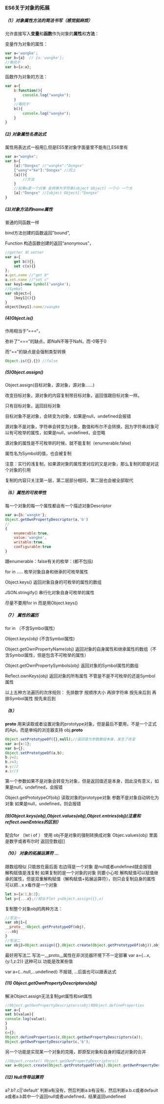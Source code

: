 ### ES6关于对象的拓展 

##### （1）对象属性方法的简洁书写（感觉挺麻烦）

允许直接写入**变量**和**函数**作为对象的**属性**和**方法**：

变量作为对象的属性：

```js
var a='wangke';
var b={a}  // {a:'wangke'};
//等同于
var b={a:a};
```

函数作为对象的方法：

```js
var a={
    b:function(){
        console.log("wangke");
    }
    //等同于
    b(){
        console.log("wangke");
    }
}
```

##### (2) 对象属性名表达式

属性用表达式一般用[],但是ES5里对象字面量里不能有[],ES6里有

```js
var a="wangke";
var b={
    [a]:"Dongxx" //"wangke":"Dongxx"
    ["wang"+"ke"]:"Dongxx" //同上
    [a](){
        //方法
    }
	//如果a是一个对象 会转换为字符串[object Object] 一个小 一个大
	[a]:"Dongxx" //[object Object]:"Dongxx"
}
```

##### (3)对象方法的name属性

普通的同函数一样

bind方法创建的函数返回"bound",

Function 构造函数创建的返回“anonymous”，

```js
//getter 和 setter
var a={
    get b(){},
    set c(x){}
};
a.get.name //"get b"
a.set.name //"set c"
var key1=new Symbol('wangke');
//Symbol
var object={
    [key1](){}
}
object[key1].name//wangke
```

##### (4)Object.is()

作用相当于”===“，

弥补了“===”的缺点，即NaN不等于NaN，而-0等于0

而“==”的缺点是会强制类型转换

```js
Object.is({},{}) //false
```

##### (5)Object.assign()

Object.assign(目标对象，源对象，源对象......)

改变目标对象，源对象的内容复制带目标对象，返回值跟目标对象一样。

只有目标对象，返回目标对象

目标对象不是对象，会转变为对象，如果是null，undefined会报错 

源对象不是对象，字符串会转变为对象，数值和布尔不会转换，因为字符串对象可以有可枚举的属性，如果是null，undefined，会忽略

源对象的属性是不可枚举的时候，就不能复制（enumerable:false)

属性名为Symbol的值，也会被复制

注意：实行的浅复制，如果源对象的属性里对应的又是对象，那么复制的即是对这个对象的引用

复制的内容只关注第一层，第二层部分相同，第二层也会被全部取代

##### （6）属性的可枚举性

每一个对象的每一个属性都会有一个描述对象Descriptor

```js
var a={b:'wangke'};
Object.getOwnPropertyDescriptor(a,'b')
//
{
    enumerable:true,
    value:'wangke',
    writable:true,
    configurable:true
}
```

跟enumerable：false有关的枚举：(都不包括)

for   in .....  枚举对象自身和继承的可枚举属性

Object.keys()  返回对象自身的可枚举的属性的数组

JSON.stringify() 串行化对象自身可枚举的属性

尽量不要用for  in 而是用Object.keys()
##### （7） 属性的遍历
for   in   （不含Symbol属性）

Object.keys(obj)  (不含Symbol属性)

Object.getOwnPropertyName(obj) 返回对象的自身属性和继承属性的数组（不含Symbol属性，但是包含不可枚举的属性）

Object.getOwnPropertySymbols(obj) 返回对象的Symbol属性的数组

Reflect.ownKeys(obj) 返回对象的所有属性 不管是不是不可枚举的还是Symbol属性

以上五种方法遍历的次序规则：
先排数字 按顺序大小  再排字符串  按先来后到  再排Symbol属性 按先来后到

##### （8）
__proto__  用来读取或者设置对象的prototype对象，但是最后不要用，不是一个正式的Api，而是单纯的浏览器支持
obj.__proto__

```js
Object.setPrototypeOf({},null);//返回值为参数数组本身，发生了改变
var a={x:1};
var b={};
Object.setPrototypeOf(a,b);
b.y=2;
b.z=3;
a.y//2
a.z//3
```
第一个参数如果不是对象会转变为对象，但是返回值还是本身，因此没有意义，如果是null，undefined，会报错

Object.getPrototypeOf(obj) 读取对象的prototype对象 参数不是对象自动转化为对象  如果是null，undefined，则会报错

##### (9)Object.keys(obj),Object.values(obj),Object.entries(obj)(注意和reflect.ownEntries的区别）
配合for  （let  i  of  ）  使用
obj不是对象的强制转换成对象  Objec.values(obj)  里面是数字或者布尔时 返回空数组[]

##### （10） 对象的拓展运算符 ...
跟数组相似 
只能放在最后面  右边得是一个对象 是null或者undefined就会报错  
解构赋值是浅复制 如果复制的是一个对象的对象 则要小心啦
解构赋值可以赋值继承的属性，但是双重解构赋值（解构赋值+拓展运算符），则只会复制自身的属性
可以把...x  x看作是一个对象
``` js
let x={a:1,b:2};
let y={...x};//相当于let y=Object.assign({},x)
```
复制整个对象obj的两种方法：
```js
//写法一
var obj1={
__proto__:Object.getPrototypeOf(obj),
...obj
}
//写法二
var obj2=Object.assign({},Object.create(Object.getPrototypeOf(obj)),obj);
```
最好用写法二   写法一__proto__属性在非浏览器环境下不一定部署
var a={...x,{y:1,z:2}}  这种可以  功能是改某些值

var a={...null,...undefined} 不报错, ...后面也可以跟表达式

##### (11) Object.getOwnPropertyDescriptors(obj)
解决Object.assign无法复制get属性和set属性 
```js
//Object.getOwnPropertyDescriptors(obj)和Object.defineProperties
var a={
set b(value){
console.log(value);
}
}
c={};
Object.defineProperties(c,Object.getOwnPropertyDescriptors(a));
Object.getOwnPropertyDescriptor(c,'b');
```
另一个功能是实现某一个对象的克隆，即原型对象和自身的描述对象的合并
```js
//Object.create() Object.getOwnPropertyDescriptors()
var a=Object.create(Object.getPrototypeOf(obj),Object.getOwnPropertyDescriptors(obj))
```
##### (12) Null传导运算符
a?.b?.c||'default'
判断a有没有，然后判断a.b有没有，然后判断a.b.c或者default
a或者a.b其中一个返回null或者undefined，结果返回undefined



